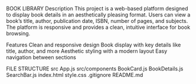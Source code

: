 BOOK LIBRARY 
Description 
This project is a web-based platform designed to display book details in an aesthetically pleasing format. Users can view a book’s title, author, publication date, ISBN, number of pages, and subjects. The platform is responsive and provides a clean, intuitive interface for book browsing.

Features 
Clean and responsive design Book display with key details like title, author, and more Aesthetic styling with a modern layout Easy navigation between sections

FILE STRUCTURE 
src 
         App.js 
src/components 
         BookCard.js 
         BookDetails.js 
         SearchBar.js 
index.html 
style.css 
.gitignore 
README.md
